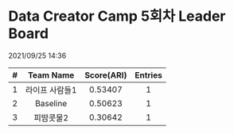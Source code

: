 # Data Creator Camp 5회차 Leader Board
2021/09/25 14:36

|#|Team Name|Score(ARI)|Entries|  
|:---:|:---:|:---:|:---:|  
|1|라이프 사람들1|0.53407|1|  
|2|Baseline|0.50623|1|  
|3|피땀콧물2|0.30642|1|  

